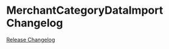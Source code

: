 # MerchantCategoryDataImport Changelog

[Release Changelog](https://github.com/spryker/merchant-category-data-import/releases)
